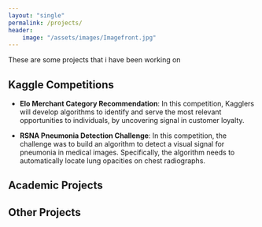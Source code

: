 ```yaml
---
layout: "single"
permalink: /projects/
header:
    image: "/assets/images/Imagefront.jpg"
---
```

These are some projects that i have been working on

## Kaggle Competitions
- **Elo Merchant Category Recommendation**: In this competition, Kagglers will develop algorithms to identify and serve the most relevant opportunities to individuals, by uncovering signal in customer loyalty.

- **RSNA Pneumonia Detection Challenge**: In this competition, the challenge was to build an algorithm to detect a visual signal for pneumonia in medical images. Specifically, the algorithm needs to automatically locate lung opacities on chest radiographs.

## Academic Projects


## Other Projects